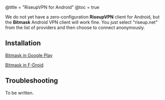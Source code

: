 @title = "RiseupVPN for Android"
@toc = true

We do not yet have a zero-configuration **RiseupVPN** client for Android, but the **Bitmask** Android VPN client will work fine. You just select "riseup.net" from the list of providers and then choose to connect anonymously.

## Installation

<a class="btn btn-default btn-lg" href="https://play.google.com/store/apps/details?id=se.leap.bitmaskclient"><i class="fa fa-download"></i> Bitmask in Google Play</a>

<a class="btn btn-default btn-lg" href="https://f-droid.org/en/packages/se.leap.bitmaskclient/"><i class="fa fa-download"></i> Bitmask in F-Droid</a>

## Troubleshooting

To be written.